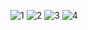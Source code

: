 ![1](https://github.com/ichbinazli/42-push_swap/assets/114147817/8bf94691-b9c1-43a4-8973-0d244d25b614)
![2](https://github.com/ichbinazli/42-push_swap/assets/114147817/87ab9f5a-f781-4804-9af2-6c2c9353f7f9)
![3](https://github.com/ichbinazli/42-push_swap/assets/114147817/a4e71f8e-d575-4c7e-89c4-b4ff9a176fbc)
![4](https://github.com/ichbinazli/42-push_swap/assets/114147817/c7b94cb0-805f-4346-a0a8-56c9603ccf26)
